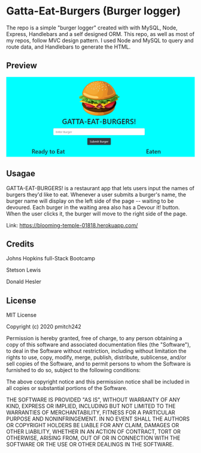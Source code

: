 # Gatta-Eat-Burgers (Burger logger)

The repo is a simple "burger logger" created with with MySQL, Node, Express, Handlebars and a self designed ORM. This repo, as well as most of my repos, follow MVC design pattern. I used Node and MySQL to query and route data, and Handlebars to generate the HTML.

## Preview
<img alt="Burger Log Preview" src="public/assets/images/preview.png">  


## Usagae 
GATTA-EAT-BURGERS! is a restaurant app that lets users input the names of burgers they'd like to eat.
Whenever a user submits a burger's name, the burger name will display on the left side of the page -- waiting to be devoured.
Each burger in the waiting area also has a Devour it! button. When the user clicks it, the burger will move to the right side of the page.

Link: https://blooming-temple-01818.herokuapp.com/

## Credits
Johns Hopkins full-Stack Bootcamp

Stetson Lewis

Donald Hesler


## License
MIT License

Copyright (c) 2020 pmitch242

Permission is hereby granted, free of charge, to any person obtaining a copy of this software and associated documentation files (the "Software"), to deal in the Software without restriction, including without limitation the rights to use, copy, modify, merge, publish, distribute, sublicense, and/or sell copies of the Software, and to permit persons to whom the Software is furnished to do so, subject to the following conditions:

The above copyright notice and this permission notice shall be included in all copies or substantial portions of the Software.

THE SOFTWARE IS PROVIDED "AS IS", WITHOUT WARRANTY OF ANY KIND, EXPRESS OR IMPLIED, INCLUDING BUT NOT LIMITED TO THE WARRANTIES OF MERCHANTABILITY, FITNESS FOR A PARTICULAR PURPOSE AND NONINFRINGEMENT. IN NO EVENT SHALL THE AUTHORS OR COPYRIGHT HOLDERS BE LIABLE FOR ANY CLAIM, DAMAGES OR OTHER LIABILITY, WHETHER IN AN ACTION OF CONTRACT, TORT OR OTHERWISE, ARISING FROM, OUT OF OR IN CONNECTION WITH THE SOFTWARE OR THE USE OR OTHER DEALINGS IN THE SOFTWARE.
